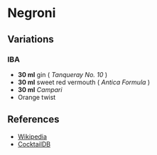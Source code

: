 # Negroni

## Variations

### IBA

* **30 ml** gin ( *Tanqueray No. 10* )
* **30 ml** sweet red vermouth ( *Antica Formula* )
* **30 ml** *Campari*
* Orange twist

## References

* [Wikipedia](http://en.wikipedia.org/wiki/Negroni)
* [CocktailDB](http://www.cocktaildb.com/recipe_detail?id=3430)
